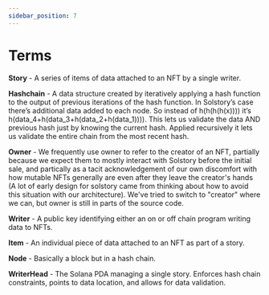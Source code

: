 ```yaml
---
sidebar_position: 7
---
```


# Terms

**Story** - A series of items of data attached to an NFT by a single writer.

**Hashchain** - A data structure created by iteratively applying a hash function
to the output of previous iterations of the hash function. In Solstory’s case
there’s additional data added to each node. So instead of h(h(h(h(x)))) it’s
h(data_4+h(data_3+h(data_2+h(data_1)))). This lets us validate the data AND
previous hash just by knowing the current hash. Applied recursively it lets us
validate the entire chain from the most recent hash.

**Owner** - We frequently use owner to refer to the creator of an NFT, partially
because we expect them to mostly interact with Solstory before the
initial sale, and partically as a tacit acknowledgement of our own discomfort
with how mutable NFTs generally are even after they leave the creator's hands
(A lot of early design for solstory came from thinking about how to avoid this
situation with our architecture). We've tried to switch to "creator" where we can,
but owner is still in parts of the source code.

**Writer** - A public key identifying either an on or off chain program writing
data to NFTs.

**Item** - An individual piece of data attached to an NFT as part of a story.

**Node** - Basically a block but in a hash chain.

**WriterHead** - The Solana PDA managing a single story. Enforces hash chain
constraints, points to data location, and allows for data validation.

